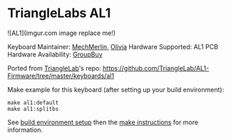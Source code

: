 # TriangleLabs AL1

![AL1](imgur.com image replace me!)

Keyboard Maintainer: [MechMerlin](https://github.com/mechmerlin), [Olivia](https://github.com/olivia)
Hardware Supported: AL1 PCB
Hardware Availability: [GroupBuy](https://geekhack.org/index.php?topic=93258.0)

Ported from [TriangleLab](https://github.com/TriangleLab)'s repo: https://github.com/TriangleLab/AL1-Firmware/tree/master/keyboards/al1

Make example for this keyboard (after setting up your build environment):

    make al1:default
    make al1:splitbs

See [build environment setup](https://docs.qmk.fm/build_environment_setup.html) then the [make instructions](https://docs.qmk.fm/make_instructions.html) for more information.
